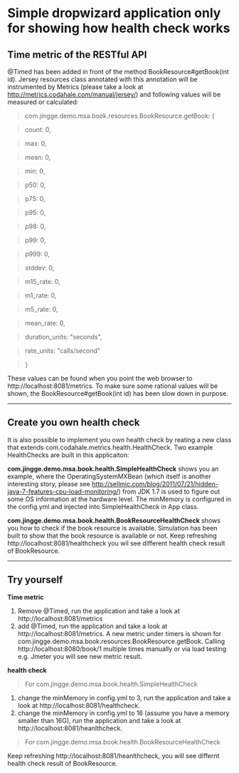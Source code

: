 Simple dropwizard application only for showing how health check works 
=======================
Time metric of the RESTful API
-----------------------
@Timed has been added in front of the method BookResource#getBook(int id).
Jersey resources class annotated with this annotation will be instrumented by Metrics (please take a look at http://metrics.codahale.com/manual/jersey/) and following values will be measured or calculated:

> com.jingge.demo.msa.book.resources.BookResource.getBook: {

> count: 0,

> max: 0,

> mean: 0,

> min: 0,

> p50: 0,

> p75: 0,

> p95: 0,

> p98: 0,

> p99: 0,

> p999: 0,

> stddev: 0,

> m15_rate: 0,

> m1_rate: 0,

> m5_rate: 0,

> mean_rate: 0,

> duration_units: "seconds",

> rate_units: "calls/second"

> }

These values can be found when you point the web browser to http://localhost:8081/metrics.
To make sure some rational values will be shown, the BookResource#getBook(int id) has been slow down in purpose.

---------------------------
Create you own health check
---------------------------
It is also possible to implement you own health check by reating a new class that extends com.codahale.metrics.health.HealthCheck. Two example HealthChecks are built in this applicaiton:

**com.jingge.demo.msa.book.health.SimpleHealthCheck** shows you an example, where the OperatingSystemMXBean (which itself is another interesting story, please see http://sellmic.com/blog/2011/07/21/hidden-java-7-features-cpu-load-monitoring/) from JDK 1.7 is used to figure out some OS information at the hardware level.
The minMemory is configured in the config.yml and injected into SimpleHealthCheck in App class.

**com.jingge.demo.msa.book.health.BookResourceHealthCheck** shows you how to check if the book resource is available. Simulation has been built to show that the book resource is available or not. Keep refreshing http://localhost:8081/healthcheck you wil see different health check result of BookResource. 

-----------------
Try yourself
-----------------

**Time metric**

1. Remove @Timed, run the application and take a look at http://localhost:8081/metrics
2. add @Timed, run the application and take a look at http://localhost:8081/metrics. A new metric under timers is shown for com.jingge.demo.msa.book.resources.BookResource.getBook. Calling http://localhost:8080/book/1 multiple times manually or via load testing e.g. Jmeter you will see new metric result.

**health check**

> For com.jingge.demo.msa.book.health.SimpleHealthCheck

1. change the minMemory in config.yml to 3, run the application and take a look at http://localhost:8081/healthcheck.
2. change the minMemory in config.yml to 16 (assume you have a memory smaller than 16G), run the application and take a look at http://localhost:8081/heanlthcheck.

> For com.jingge.demo.msa.book.health.BookResourceHealthCheck

Keep refreshing http://localhost:8081/heanlthcheck, you will see differnt health check result of BookResource.
